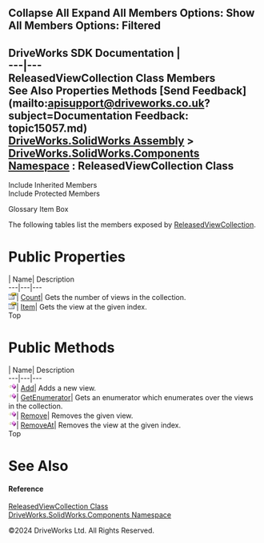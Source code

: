        

 Collapse All Expand All  Members Options: Show All  Members Options: Filtered   
---  
DriveWorks SDK Documentation  |   
---|---  
ReleasedViewCollection Class Members   
See Also Properties Methods [Send Feedback](mailto:apisupport@driveworks.co.uk?subject=Documentation Feedback: topic15057.md)  
[DriveWorks.SolidWorks Assembly](topic13342.md) > [DriveWorks.SolidWorks.Components Namespace](topic13925.md) : ReleasedViewCollection Class  
---  
  
Include Inherited Members    
Include Protected Members  


Glossary Item Box

The following tables list the members exposed by [ReleasedViewCollection](topic15057.md).

# Public Properties

| Name| Description  
---|---|---  
![Public Property](dotnetimages/publicProperty.gif)| [Count](topic15067.md)| Gets the number of views in the collection.   
![Public Property](dotnetimages/publicProperty.gif)| [Item](topic15068.md)| Gets the view at the given index.   
Top

# Public Methods

| Name| Description  
---|---|---  
![Public Method](dotnetimages/publicMethod.gif)| [Add](topic15063.md)| Adds a new view.   
![Public Method](dotnetimages/publicMethod.gif)| [GetEnumerator](topic15064.md)| Gets an enumerator which enumerates over the views in the collection.   
![Public Method](dotnetimages/publicMethod.gif)| [Remove](topic15065.md)| Removes the given view.   
![Public Method](dotnetimages/publicMethod.gif)| [RemoveAt](topic15066.md)| Removes the view at the given index.   
Top

# See Also

#### Reference

[ReleasedViewCollection Class](topic15057.md)   
[DriveWorks.SolidWorks.Components Namespace](topic13925.md)

©2024 DriveWorks Ltd. All Rights Reserved.
